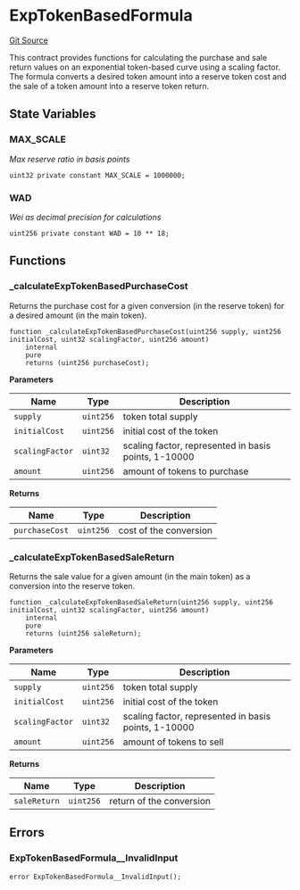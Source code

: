 # ExpTokenBasedFormula
[Git Source](https://github.com/dustinstacy/boncurs/blob/7928cae257b46ede89b50d06eaae18601fcd0340/contracts/exponential/utils/ExpTokenBasedFormula.sol)

This contract provides functions for calculating the purchase and sale return values on an exponential token-based curve using a scaling factor.
The formula converts a desired token amount into a reserve token cost and the sale of a token amount into a reserve token return.


## State Variables
### MAX_SCALE
*Max reserve ratio in basis points*


```solidity
uint32 private constant MAX_SCALE = 1000000;
```


### WAD
*Wei as decimal precision for calculations*


```solidity
uint256 private constant WAD = 10 ** 18;
```


## Functions
### _calculateExpTokenBasedPurchaseCost

Returns the purchase cost for a given conversion (in the reserve token) for a desired amount (in the main token).


```solidity
function _calculateExpTokenBasedPurchaseCost(uint256 supply, uint256 initialCost, uint32 scalingFactor, uint256 amount)
    internal
    pure
    returns (uint256 purchaseCost);
```
**Parameters**

|Name|Type|Description|
|----|----|-----------|
|`supply`|`uint256`|token total supply|
|`initialCost`|`uint256`|initial cost of the token|
|`scalingFactor`|`uint32`|scaling factor, represented in basis points, 1-10000|
|`amount`|`uint256`|amount of tokens to purchase|

**Returns**

|Name|Type|Description|
|----|----|-----------|
|`purchaseCost`|`uint256`|cost of the conversion|


### _calculateExpTokenBasedSaleReturn

Returns the sale value for a given amount (in the main token) as a conversion into the reserve token.


```solidity
function _calculateExpTokenBasedSaleReturn(uint256 supply, uint256 initialCost, uint32 scalingFactor, uint256 amount)
    internal
    pure
    returns (uint256 saleReturn);
```
**Parameters**

|Name|Type|Description|
|----|----|-----------|
|`supply`|`uint256`|token total supply|
|`initialCost`|`uint256`|initial cost of the token|
|`scalingFactor`|`uint32`|scaling factor, represented in basis points, 1-10000|
|`amount`|`uint256`|amount of tokens to sell|

**Returns**

|Name|Type|Description|
|----|----|-----------|
|`saleReturn`|`uint256`|return of the conversion|


## Errors
### ExpTokenBasedFormula__InvalidInput

```solidity
error ExpTokenBasedFormula__InvalidInput();
```


